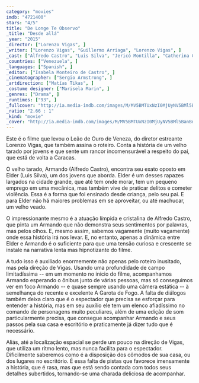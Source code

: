 ```yaml
---
category: "movies"
imdb: "4721400"
stars: "4/5"
title: "De Longe Te Observo"
_title: "Desde allá"
_year: "2015"
_director: ["Lorenzo Vigas", ]
_writer: ["Lorenzo Vigas", "Guillermo Arriaga", "Lorenzo Vigas", ]
_cast: ["Alfredo Castro", "Luis Silva", "Jericó Montilla", "Catherina Cardozo", "Jorge Luis Bosque", "Greymer Acosta", "Auffer Camacho", "Ivan Peña", "Joretsis Ibarra", ]
_countries: ["Venezuela", ]
_languages: ["Spanish", ]
_editor: ["Isabela Monteiro de Castro", ]
_cinematographer: ["Sergio Armstrong", ]
_artdirection: ["Matías Tikas", ]
_costume designer: ["Marisela Marin", ]
_genres: ["Drama", ]
_runtimes: ["93", ]
_fullcover: "http://ia.media-imdb.com/images/M/MV5BMTUxNzI0MjUyNV5BMl5BanBnXkFtZTgwODE1NzYwOTE@.jpg"
_ratio: "2.66 : 1"
_kind: "movie"
_cover: "http://ia.media-imdb.com/images/M/MV5BMTUxNzI0MjUyNV5BMl5BanBnXkFtZTgwODE1NzYwOTE@._V1._SX94_SY140_.jpg"
---
```

Este é o filme que levou o Leão de Ouro de Veneza, do diretor estreante Lorenzo Vigas, que também assina o roteiro. Conta a história de um velho tarado por jovens e que sente um rancor incomensurável a respeito do pai, que está de volta a Caracas.

O velho tarado, Armando (Alfredo Castro), encontra seu exato oposto em Elder (Luis Silva), um dos jovens que aborda. Elder é um desses rapazes largados na cidade grande, que até tem onde morar, tem um pequeno emprego em uma mecânica, mas também vive de praticar delitos e cometer violência. Essa é a forma que foi ensinado desde criança, pelo seu pai. E para Elder não há maiores problemas em se aproveitar, ou até machucar, um velho veado.

O impressionante mesmo é a atuação límpida e cristalina de Alfredo Castro, que pinta um Armando que não demonstra seus sentimentos por palavras, mas pelos olhos. E, mesmo assim, sabemos vagamente (muito vagamente) onde essa história irá nos levar. E, no entanto, apenas a dinâmica entre Elder e Armando é o suficiente para que uma tensão curiosa e crescente se instale na narrativa lenta mas hipnotizante do filme.

A tudo isso é auxiliado enormemente não apenas pelo roteiro inusitado, mas pela direção de Vigas. Usando uma profundidade de campo limitadíssima -- em um momento no início do filme, acompanhamos Armando esperando o ônibus junto de várias pessoas, mas só conseguimos ver em foco Armando -- e quase sempre usando uma câmera estática -- à semelhança do recente e excelente A Garota de Fogo. A falta de diálogos também deixa claro que é o espectador que precisa se esforçar para entender a história, mas em seu auxílio ele tem um elenco afiadíssimo no comando de personagens muito peculiares, além de uma edição de som particularmente precisa, que consegue acompanhar Armando e seus passos pela sua casa e escritório e praticamente já dizer tudo que é necessário.

Aliás, até a localização espacial se perde um pouco na direção de Vigas, que utiliza um ritmo lento, mas nunca facilita para o espectador. Dificilmente saberemos como é a disposição dos cômodos de sua casa, ou dos lugares no escritório. É essa falta de pistas que favorece imensamente a história, que é rasa, mas que está sendo contada com todos seus detalhes subertidos, tornando-se uma charada deliciosa de acompanhar.
